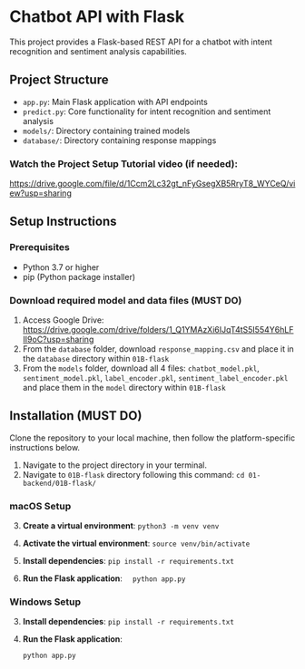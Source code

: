 # Chatbot API with Flask

This project provides a Flask-based REST API for a chatbot with intent recognition and sentiment analysis capabilities.

## Project Structure

- `app.py`: Main Flask application with API endpoints
- `predict.py`: Core functionality for intent recognition and sentiment analysis
- `models/`: Directory containing trained models
- `database/`: Directory containing response mappings

### Watch the Project Setup Tutorial video (if needed): 
https://drive.google.com/file/d/1Ccm2Lc32gt_nFyGsegXB5RryT8_WYCeQ/view?usp=sharing

## Setup Instructions

### Prerequisites

- Python 3.7 or higher
- pip (Python package installer)

### Download required model and data files (MUST DO)
1. Access Google Drive: https://drive.google.com/drive/folders/1_Q1YMAzXi6IJqT4tS5I554Y6hLFII9oC?usp=sharing
2. From the `database` folder, download `response_mapping.csv` and place it in the `database` directory within `01B-flask`
3. From the `models` folder, download all 4 files: `chatbot_model.pkl`, `sentiment_model.pkl`, `label_encoder.pkl`, `sentiment_label_encoder.pkl` and place them in the `model` directory within `01B-flask`

## Installation (MUST DO)

Clone the repository to your local machine, then follow the platform-specific instructions below.

1. Navigate to the project directory in your terminal.
2. Navigate to `01B-flask` directory following this command: `cd 01-backend/01B-flask/`

### macOS Setup

3. **Create a virtual environment**:
   `python3 -m venv venv`

4. **Activate the virtual environment**:
   `source venv/bin/activate`

5. **Install dependencies**:
   `pip install -r requirements.txt`

6. **Run the Flask application**:
 `  python app.py`

### Windows Setup

3. **Install dependencies**:
   `pip install -r requirements.txt`

4. **Run the Flask application**:

   `python app.py`


